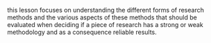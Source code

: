 this lesson focuses on understanding the different forms of research methods and the various aspects of these methods that should be evaluated when deciding if a piece of research has a strong or weak methodology and as a consequence reliable results.
